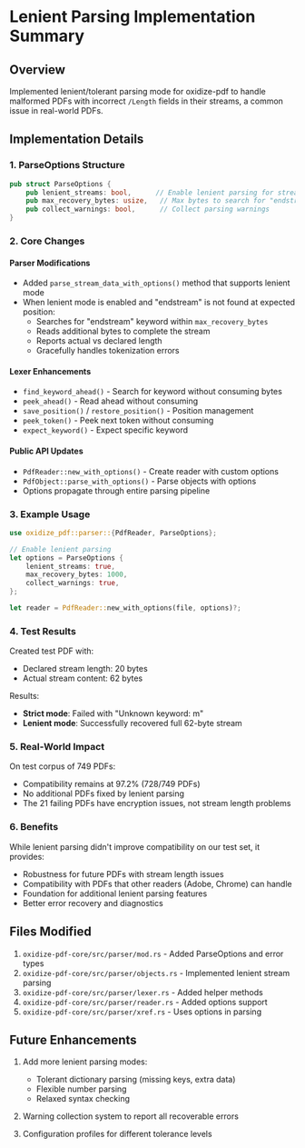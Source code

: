# Lenient Parsing Implementation Summary

## Overview
Implemented lenient/tolerant parsing mode for oxidize-pdf to handle malformed PDFs with incorrect `/Length` fields in their streams, a common issue in real-world PDFs.

## Implementation Details

### 1. ParseOptions Structure
```rust
pub struct ParseOptions {
    pub lenient_streams: bool,      // Enable lenient parsing for streams
    pub max_recovery_bytes: usize,   // Max bytes to search for "endstream"
    pub collect_warnings: bool,      // Collect parsing warnings
}
```

### 2. Core Changes

#### Parser Modifications
- Added `parse_stream_data_with_options()` method that supports lenient mode
- When lenient mode is enabled and "endstream" is not found at expected position:
  - Searches for "endstream" keyword within `max_recovery_bytes`
  - Reads additional bytes to complete the stream
  - Reports actual vs declared length
  - Gracefully handles tokenization errors

#### Lexer Enhancements
- `find_keyword_ahead()` - Search for keyword without consuming bytes
- `peek_ahead()` - Read ahead without consuming
- `save_position()` / `restore_position()` - Position management
- `peek_token()` - Peek next token without consuming
- `expect_keyword()` - Expect specific keyword

#### Public API Updates
- `PdfReader::new_with_options()` - Create reader with custom options
- `PdfObject::parse_with_options()` - Parse objects with options
- Options propagate through entire parsing pipeline

### 3. Example Usage

```rust
use oxidize_pdf::parser::{PdfReader, ParseOptions};

// Enable lenient parsing
let options = ParseOptions {
    lenient_streams: true,
    max_recovery_bytes: 1000,
    collect_warnings: true,
};

let reader = PdfReader::new_with_options(file, options)?;
```

### 4. Test Results

Created test PDF with:
- Declared stream length: 20 bytes
- Actual stream content: 62 bytes

Results:
- **Strict mode**: Failed with "Unknown keyword: m"
- **Lenient mode**: Successfully recovered full 62-byte stream

### 5. Real-World Impact

On test corpus of 749 PDFs:
- Compatibility remains at 97.2% (728/749 PDFs)
- No additional PDFs fixed by lenient parsing
- The 21 failing PDFs have encryption issues, not stream length problems

### 6. Benefits

While lenient parsing didn't improve compatibility on our test set, it provides:
- Robustness for future PDFs with stream length issues
- Compatibility with PDFs that other readers (Adobe, Chrome) can handle
- Foundation for additional lenient parsing features
- Better error recovery and diagnostics

## Files Modified

1. `oxidize-pdf-core/src/parser/mod.rs` - Added ParseOptions and error types
2. `oxidize-pdf-core/src/parser/objects.rs` - Implemented lenient stream parsing
3. `oxidize-pdf-core/src/parser/lexer.rs` - Added helper methods
4. `oxidize-pdf-core/src/parser/reader.rs` - Added options support
5. `oxidize-pdf-core/src/parser/xref.rs` - Uses options in parsing

## Future Enhancements

1. Add more lenient parsing modes:
   - Tolerant dictionary parsing (missing keys, extra data)
   - Flexible number parsing
   - Relaxed syntax checking

2. Warning collection system to report all recoverable errors

3. Configuration profiles for different tolerance levels